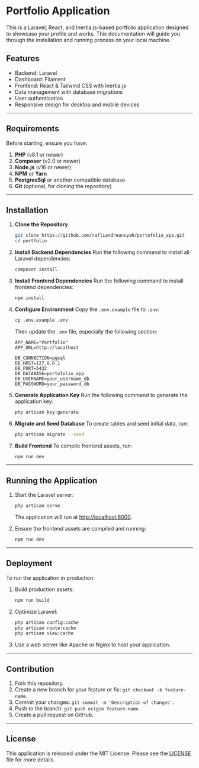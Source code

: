 # Portfolio Application

This is a Laravel, React, and Inertia.js-based portfolio application designed to showcase your profile and works. This documentation will guide you through the installation and running process on your local machine.

## Features
- Backend: Laravel
- Dashboard: Filament
- Frontend: React & Tailwind CSS with Inertia.js
- Data management with database migrations
- User authentication
- Responsive design for desktop and mobile devices

---

## Requirements

Before starting, ensure you have:

1. **PHP** (v8.1 or newer)
2. **Composer** (v2.0 or newer)
3. **Node.js** (v16 or newer)
4. **NPM** or **Yarn**
5. **PostgresSql** or another compatible database
6. **Git** (optional, for cloning the repository)

---

## Installation

1. **Clone the Repository**
   ```bash
   git clone https://github.com/rafliandreansyah/portofolio_app.git
   cd portfolio
   ```

2. **Install Backend Dependencies**
   Run the following command to install all Laravel dependencies:
   ```bash
   composer install
   ```

3. **Install Frontend Dependencies**
   Run the following command to install frontend dependencies:
   ```bash
   npm install
   ```

4. **Configure Environment**
   Copy the `.env.example` file to `.env`:
   ```bash
   cp .env.example .env
   ```
   Then update the `.env` file, especially the following section:
   ```env
   APP_NAME="Portfolio"
   APP_URL=http://localhost

   DB_CONNECTION=pgsql
   DB_HOST=127.0.0.1
   DB_PORT=5432
   DB_DATABASE=portofolio_app
   DB_USERNAME=your_username_db
   DB_PASSWORD=your_password_db
   ```

5. **Generate Application Key**
   Run the following command to generate the application key:
   ```bash
   php artisan key:generate
   ```

6. **Migrate and Seed Database**
   To create tables and seed initial data, run:
   ```bash
   php artisan migrate --seed
   ```

7. **Build Frontend**
   To compile frontend assets, run:
   ```bash
   npm run dev
   ```

---

## Running the Application

1. Start the Laravel server:
   ```bash
   php artisan serve
   ```
   The application will run at [http://localhost:8000](http://localhost:8000).

2. Ensure the frontend assets are compiled and running:
   ```bash
   npm run dev
   ```

---

## Deployment

To run the application in production:

1. Build production assets:
   ```bash
   npm run build
   ```

2. Optimize Laravel:
   ```bash
   php artisan config:cache
   php artisan route:cache
   php artisan view:cache
   ```

3. Use a web server like Apache or Nginx to host your application.

---

## Contribution

1. Fork this repository.
2. Create a new branch for your feature or fix: `git checkout -b feature-name`.
3. Commit your changes: `git commit -m 'Description of changes'`.
4. Push to the branch: `git push origin feature-name`.
5. Create a pull request on GitHub.

---

## License
This application is released under the MIT License. Please see the [LICENSE](./LICENSE) file for more details.

